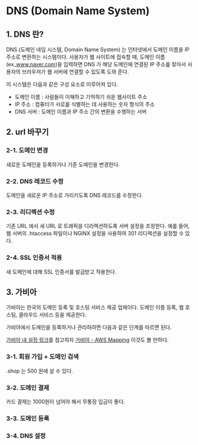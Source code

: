 # DNS (Domain Name System)

## 1. DNS 란?
DNS (도메인 네임 시스템, Domain Name System) 는 인터넷에서 도메인 이름을 IP 주소로 변환하는 시스템이다. 사용자가 웹 사이트에 접속할 때, 도메인 이름(ex_www.naver.com)을 입력하면 DNS 가 해당 도메인에 연결된 IP 주소를 찾아서 사용자의 브라우저가 웹 서버에 연결할 수 있도록 도와 준다.

이 시스템은 다음과 같은 구성 요소로 이루어져 있다.
- 도메인 이름 : 사람들이 이해하고 기억하기 쉬운 웹사이트 주소
- IP 주소 : 컴퓨터가 서로를 식별하는 데 사용하는 숫자 형식의 주소
- DNS 서버 : 도메인 이름과 IP 주소 간의 변환을 수행하는 서버

## 2. url 바꾸기

### 2-1. 도메인 변경
새로운 도메인을 등록하거나 기존 도메인을 변경한다.

### 2-2. DNS 레코드 수정
도메인을 새로운 IP 주소로 가리키도록 DNS 레코드를 수정한다.

### 2-3. 리디렉션 수정
기존 URL 에서 새 URL 로 트래픽을 디리렉션하도록 서버 설정을 조정한다. 예를 들어, 웹 서버의 .htaccess 파일이나 NGINX 설정을 사용하여 301 리디렉션을 설정할 수 있다.

### 2-4. SSL 인증서 적용
새 도메인에 대해 SSL 인증서를 발급받고 적용한다.

## 3. 가비아
가비아는 한국의 도메인 등록 및 호스팅 서비스 제공 업체이다. 도메인 이름 등록, 웹 호스팅, 클라우드 서비스 등을 제공한다.

가비아에서 도메인을 등록하거나 관리하려면 다음과 같은 단계를 따르면 된다.

[가비아 내 설정 링크](https://customer.gabia.com/manual/hosting/324/4457)를 참고하자
[가비아 - AWS Mapping](https://jindevelopetravel0919.tistory.com/189) 이것도 볼 만하다.
### 3-1. 회원 가입 + 도메인 검색
.shop 는 500 원에 살 수 있다.

### 3-2. 도메인 결제
카드 결제는 1000원이 넘어야 해서 무통장 입금이 좋다.

### 3-3. 도메인 등록

### 3-4. DNS 설정